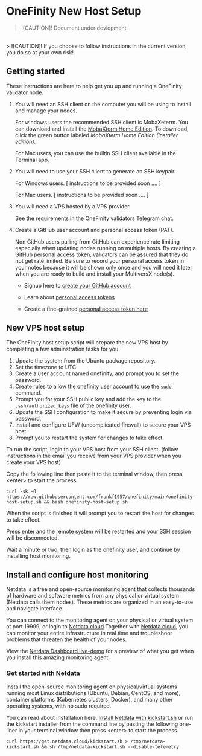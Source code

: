 # OneFinity New Host Setup


> ![CAUTION]! Document under devlopment. 
</br>
> ![CAUTION]! If you choose to follow instructions in the current version, you do so at your own risk!


## Getting started

These instructions are here to help get you up and running a OneFinity validator node. 

1. You will need an SSH client on the computer you will be using to install and manage your nodes.

    For windows users the recommended SSH client is MobaXeterm.
    You can download and install the 
    [MobaXterm Home Edition](https://mobaxterm.mobatek.net/download-home-edition.html). 
    To download, click the green button labeled _MobaXterm Home Edition (Installer edition)_.

    For Mac users, you can use the builtin SSH client available in the Terminal app.

1. You will need to use your SSH client to generate an SSH keypair.

    For Windows users. [ instructions to be provided soon .... ]

    For Mac users. [ instructions to be provided soon .... ]

1. You will need a VPS hosted by a VPS provider.

    See the requirements in the OneFinity validators Telegram chat.

1. Create a GitHub user account and personal access token (PAT).

    Non GitHub users pulling from GitHub can experience rate limiting especially when updating nodes running on multiple hosts.
    By creating a GitHub personal access token, validators can be assured that they do not get rate limited.
    Be sure to record your personal access token in your notes because it will be shown only once and you will need it later when you are ready to build and install your MultiversX node(s).

    - Signup here to [create your GitHub account](https://github.com/signup)

    - Learn about [personal access tokens](https://docs.github.com/en/authentication/keeping-your-account-and-data-secure/managing-your-personal-access-tokens#about-personal-access-tokens)

    - Create a fine-grained [personal access token here](https://docs.github.com/en/authentication/keeping-your-account-and-data-secure/managing-your-personal-access-tokens#creating-a-fine-grained-personal-access-token)

## New VPS host setup

The OneFinity host setup script will prepare the new VPS host by completing a few adminstration tasks for you.

1. Update the system from the Ubuntu package repository.
1. Set the timezone to UTC.
1. Create a user account named onefinity, and prompt you to set the password.
1. Create rules to allow the onefinity user account to use the ```sudo``` command.
1. Prompt you for your SSH public key and add the key to the ```.ssh/authorized_keys``` file of the onefinity user.
1. Update the SSH configuration to make it secure by preventing login via password.
1. Install and configure UFW (uncomplicated firewall) to secure your VPS host.
1. Prompt you to restart the system for changes to take effect.

To run the script, login to your VPS host from your SSH client. (follow instructions in the email you receive from your VPS provider when you create your VPS host)

Copy the following line then paste it to the terminal window, then press \<enter\> to start the process.

~~~
curl -sk -O https://raw.githubusercontent.com/frankf1957/onefinity/main/onefinity-host-setup.sh && bash onefinity-host-setup.sh
~~~

When the script is finished it will prompt you to restart the host for changes to take effect.

Press enter and the remote system will be restarted and your SSH session will be disconnected.

Wait a minute or two, then login as the onefinity user, and continue by installing host monitoring.

## Install and configure host monitoring

Netdata is a free and open-source monitoring agent that collects thousands of hardware and software metrics from any physical or virtual system (Netdata calls them nodes). These metrics are organized in an easy-to-use and navigate interface.

You can connect to the monitoring agent on your physical or virtual system at port 19999, or login to [Netdata.cloud](https://www.netdata.cloud/)
Together with [Netdata.cloud](https://www.netdata.cloud/), you can monitor your entire infrastructure in real time and troubleshoot problems that threaten the health of your nodes.

View the [Netdata Dashboard live-demo](https://app.netdata.cloud/spaces/netdata-demo/rooms/all-nodes/overview) for a preview of what you get when you install this amazing monitoring agent.

### Get started with Netdata

Install the open-source monitoring agent on physical/virtual systems running most Linux distributions (Ubuntu, Debian, CentOS, and more), container platforms (Kubernetes clusters, Docker), and many other operating systems, with no sudo required.

You can read about installation here,
[Install Netdata with kickstart.sh](https://learn.netdata.cloud/docs/installing/one-line-installer-for-all-linux-systems)
or run the kickstart installer from the command line by pasting the following one-liner in your terminal window then press \<enter\> to start the process.

~~~
curl https://get.netdata.cloud/kickstart.sh > /tmp/netdata-kickstart.sh && sh /tmp/netdata-kickstart.sh --disable-telemetry
~~~


